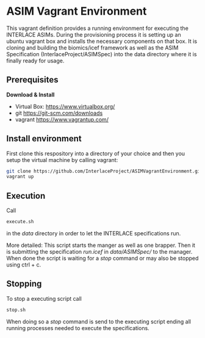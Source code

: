 # ASIM Vagrant Environment

This vagrant definition provides a running environment for executing the INTERLACE ASIMs. During the provisioning process it is setting up an ubuntu vagrant box and installs the necessary components on that box. It is cloning and building the biomics/icef framework as well as the ASIM Specification (InterlaceProject/ASIMSpec) into the data directory where it is finally ready for usage.

## Prerequisites

**Download & Install**
  - Virtual Box: https://www.virtualbox.org/
  - git https://git-scm.com/downloads
  - vagrant https://www.vagrantup.com/

## Install environment

First clone this respository into a directory of your choice and then you setup the virtual machine by calling vagrant:

```bash
git clone https://github.com/InterlaceProject/ASIMVagrantEnvironment.git
vagrant up
```

## Execution

Call

```bash
execute.sh
```

in the *data* directory in order to let the INTERLACE specifications run.

More detailed: This script starts the manger as well as one brapper. Then it is
submitting the specification *run.icef* in *data/ASIMSpec/* to the manager.
When done the script is waiting for a *stop* command or may also be stopped using
ctrl + c.

## Stopping

To stop a executing script call

```bash
stop.sh
```

When doing so a *stop* command is send to the executing script ending all
running processes needed to execute the specifications.
